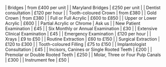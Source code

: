 
|  Bridges                                   |  from £400 per unit  |
|  Maryland Bridges                          |  £250 per unit       |
|  Dentist consultation                      |  £120 per hour       |
|  Tooth-coloured Crown                      |  from £380           |
|  Gold Crown                                |  from £380           |
|  Full or Full Acrylic                      |  £600 to £850        |
|  Upper or Lower Acrylic                    |  £600                |
|  Partial Acrylic or Chrome                 |  Ask us              |
|  New Patient Examination                   |  £45                 | 
|  Six Monthly or Annual Examination         |  £30                 |
|  Extensive Clinical Examination            |  £45                 |
|  Emergency Examination                     |  £120 per hour       |
|  Xrays                                     |  £9 to £50           | 
|  Routine Extraction                        |  £60 to £150         | 
|  Surgical Extraction                       |  £120 to £300        |
|  Tooth-coloured Filling                    |  £75 to £150         |
|  Implantologist Consultation               |  £45                 |
|  Incisors, Canines or Single Rooted Teeth  |  £200                |
|  Premolar or Double Rooted Teeth           |  £250                |
|  Molar, Three or Four Pulp Canals          |  £300                |
|  Instrument fee                            |  £50                 |
